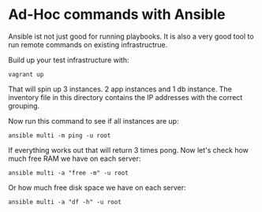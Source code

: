 # Ad-Hoc commands with Ansible

Ansible ist not just good for running playbooks. It is also
a very good tool to run remote commands on existing infrastructrue.

Build up your test infrastructure with:

```
vagrant up
```

That will spin up 3 instances. 2 app instances and 1 db instance.
The inventory file in this directory contains the IP addresses with the correct grouping.

Now run this command to see if all instances are up:

```
ansible multi -m ping -u root
```

If everything works out that will return 3 times pong. Now let's check
how much free RAM we have on each server:

```
ansible multi -a "free -m" -u root
```

Or how much free disk space we have on each server:

```
ansible multi -a "df -h" -u root
```

